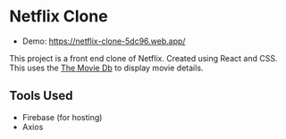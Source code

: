 # Netflix Clone
* Demo: https://netflix-clone-5dc96.web.app/ <br/>

This project is a front end clone of Netflix. Created using React and CSS. This uses the [The Movie Db](https://www.themoviedb.org/documentation/api) to display movie details.<br/>

## Tools Used
* Firebase (for hosting)<br/>
* Axios <br/>

